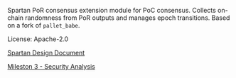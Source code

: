 Spartan PoR consensus extension module for PoC consensus. Collects on-chain randomness
from PoR outputs and manages epoch transitions. Based on a fork of `pallet_babe`.

License: Apache-2.0

[Spartan Design Document](https://github.com/subspace/substrate/blob/w3f-spartan-ms-3/frame/spartan/design.md)

[Mileston 3 - Security Analysis](https://github.com/subspace/substrate/blob/w3f-spartan-ms-3/frame/spartan/ms3-security.md)
